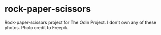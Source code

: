 # rock-paper-scissors
Rock-paper-scissors project for The Odin Project. I don't own any of these photos. Photo credit to Freepik.
